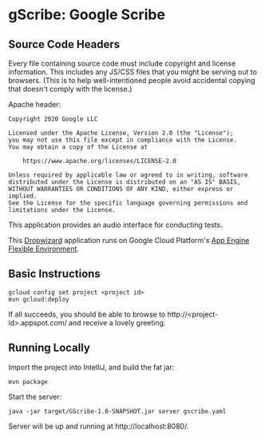 # gScribe: Google Scribe

## Source Code Headers

Every file containing source code must include copyright and license
information. This includes any JS/CSS files that you might be serving out to
browsers. (This is to help well-intentioned people avoid accidental copying that
doesn't comply with the license.)

Apache header:

    Copyright 2020 Google LLC

    Licensed under the Apache License, Version 2.0 (the "License");
    you may not use this file except in compliance with the License.
    You may obtain a copy of the License at

        https://www.apache.org/licenses/LICENSE-2.0

    Unless required by applicable law or agreed to in writing, software
    distributed under the License is distributed on an "AS IS" BASIS,
    WITHOUT WARRANTIES OR CONDITIONS OF ANY KIND, either express or implied.
    See the License for the specific language governing permissions and
    limitations under the License.

This application provides an audio interface for conducting tests.


This [Dropwizard](http://dropwizard.io/) application runs on Google Cloud Platform's
[App Engine Flexible Environment](https://cloud.google.com/appengine/docs/flexible/).

## Basic Instructions

```
gcloud config set project <project id>
mvn gcloud:deploy
```

If all succeeds, you should be able to browse to http://&lt;project-id&gt;.appspot.com/ and receive
a lovely greeting.

## Running Locally

Import the project into IntelliJ, and build the fat jar:

```
mvn package
```

Start the server:

```
java -jar target/GScribe-1.0-SNAPSHOT.jar server gscribe.yaml
```

Server will be up and running at http://localhost:8080/.